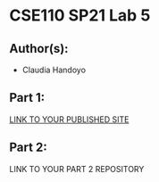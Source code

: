 # CSE110 SP21 Lab 5

## Author(s):
- Claudia Handoyo

## Part 1:

[LINK TO YOUR PUBLISHED SITE](https://chandoyo.github.io/Lab5-1/)

## Part 2:

LINK TO YOUR PART 2 REPOSITORY